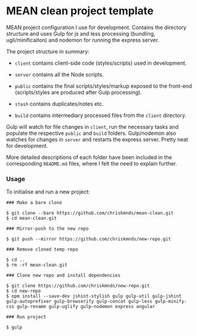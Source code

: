 # MEAN clean project template

MEAN project configuration I use for development. Contains the directory structure and uses Gulp for js and less processing (bundling, ugli/minificaiton) and nodemon for running the express server.

The project structure in summary:

- `client` contains client-side code (styles/scripts) used in development. 

- `server` contains all the Node scripts.

- `public` contains the final scripts/styles/markup exposed to the front-end (scripts/styles are produced after Gulp processing).

- `stash` contains duplicates/notes etc.

- `build` contains intermediary processed files from the `client` directory.

Gulp will watch for file changes in `client`, run the necessary tasks and populate the respective `public` and `build` folders. Gulp/nodemon also watches for changes in `server` and restarts the express server. Pretty neat for development. 

More detailed descriptions of each folder have been included in the corresponding `README.md` files, where I felt the need to explain further.

### Usage

To initialise and run a new project:

```
### Make a bare clone

$ git clone --bare https://github.com/chriskmnds/mean-clean.git
$ cd mean-clean.git

### Mirror-push to the new repo

$ git push --mirror https://github.com/chriskmnds/new-repo.git

### Remove cloned temp repo

$ cd ..
$ rm -rf mean-clean.git  

### Clone new repo and install dependencies

$ git clone https://github.com/chriskmnds/new-repo.git
$ cd new-repo
$ npm install --save-dev jshint-stylish gulp gulp-util gulp-jshint gulp-autoprefixer gulp-browserify gulp-concat gulp-less gulp-minify-css gulp-rename gulp-uglify gulp-nodemon express angular

### Run project

$ gulp

```
